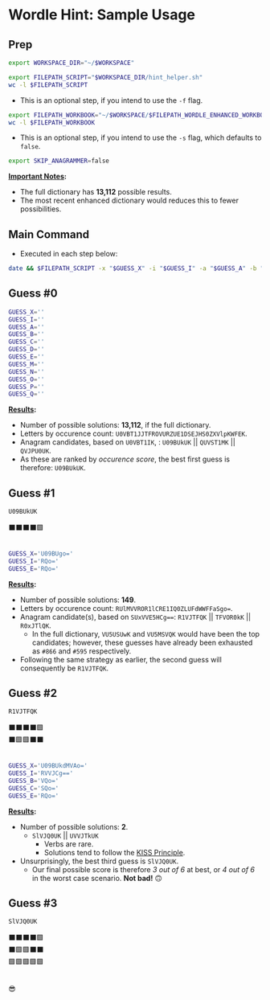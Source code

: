 # Wordle Hint: Sample Usage

## Prep
```sh
export WORKSPACE_DIR="~/$WORKSPACE"

export FILEPATH_SCRIPT="$WORKSPACE_DIR/hint_helper.sh"
wc -l $FILEPATH_SCRIPT
```

* This is an optional step, if you intend to use the `-f` flag.
```sh
export FILEPATH_WORKBOOK="~/$WORKSPACE/$FILEPATH_WORDLE_ENHANCED_WORKBOOK"
wc -l $FILEPATH_WORKBOOK
```

* This is an optional step, if you intend to use the `-s` flag, which defaults to `false`.
```sh
export SKIP_ANAGRAMMER=false
```

<b><u>Important Notes</u>:</b><br>
* The full dictionary has **13,112** possible results.
* The most recent enhanced dictionary would reduces this to fewer possibilities.



## Main Command
* Executed in each step below:
```sh
date && $FILEPATH_SCRIPT -x "$GUESS_X" -i "$GUESS_I" -a "$GUESS_A" -b "$GUESS_B" -c "$GUESS_C" -d "$GUESS_D" -e "$GUESS_E" -m "$GUESS_M" -n "$GUESS_N" -o "$GUESS_O" -p "$GUESS_P" -q "$GUESS_Q" -f "$FILEPATH_WORKBOOK" -s "$SKIP_ANAGRAMMER"
```


## Guess \#0
```sh
GUESS_X=''
GUESS_I=''
GUESS_A=''
GUESS_B=''
GUESS_C=''
GUESS_D=''
GUESS_E=''
GUESS_M=''
GUESS_N=''
GUESS_O=''
GUESS_P=''
GUESS_Q=''
```

<b><u>Results</u>:</b><br>
* Number of possible solutions: **13,112**, if the full dictionary.
* Letters by occurence count: `U0VBT1JJTFROVURZUE1DSEJHS0ZXVlpKWFEK`.
* Anagram candidates, based on `U0VBT1IK`, : `U09BUkUK` || `QUVST1MK` || `QVJPU0UK`.
* As these are ranked by _occurence score_, the best first guess is therefore: `U09BUkUK`.



## Guess \#1
```sh
U09BUkUK
```

⬛⬛⬛⬛🟩<br><br>

```sh
GUESS_X='U09BUgo='
GUESS_I='RQo='
GUESS_E='RQo='
```

<b><u>Results</u>:</b><br>
* Number of possible solutions: **149**.
* Letters by occurence count: `RUlMVVROR1lCRE1IQ0ZLUFdWWFFaSgo=`.
* Anagram candidate(s), based on `SUxVVE5HCg==`: `R1VJTFQK` || `TFVOR0kK` || `R0xJTlQK`.
  - In the full dictionary, `VU5USUwK` and `VU5MSVQK` would have been the top candidates; however, these guesses have already been exhausted as `#866` and `#595` respectively.
* Following the same strategy as earlier, the second guess will consequently be `R1VJTFQK`.



## Guess \#2
```sh
R1VJTFQK
```

⬛⬛⬛⬛🟩<br>
⬛🟩🟩⬛⬛<br><br>

```sh
GUESS_X='U09BUkdMVAo='
GUESS_I='RVVJCg=='
GUESS_B='VQo='
GUESS_C='SQo='
GUESS_E='RQo='
```

<b><u>Results</u>:</b><br>
* Number of possible solutions: **2**.
  - `SlVJQ0UK` || `UVVJTkUK`
    - Verbs are rare.
    - Solutions tend to follow the [KISS Principle](https://www.techopedia.com/definition/20262/keep-it-simple-stupid-principle-kiss-principle).
* Unsurprisingly, the best third guess is `SlVJQ0UK`.
  - Our final possible score is therefore _3 out of 6_ at best, or _4 out of 6_ in the worst case scenario. **Not bad!** 🙃


## Guess \#3
```sh
SlVJQ0UK
```

⬛⬛⬛⬛🟩<br>
⬛🟩🟩⬛⬛<br>
🟩🟩🟩🟩🟩<br><br>



😎
